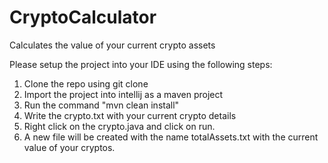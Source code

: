 # CryptoCalculator
Calculates the value of your current crypto assets

Please setup the project into your IDE using the following steps:
1. Clone the repo using git clone <project URL>
2. Import the project into intellij as a maven project
3. Run the command "mvn clean install"
4. Write the crypto.txt with your current crypto details
5. Right click on the crypto.java and click on run.
6. A new file will be created with the name totalAssets.txt with the current value of your cryptos.
